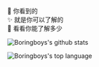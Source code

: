 :eyes: 你看到的  
:sparkles: 就是你可以了解的  
:tada: 看看你能了解多少  

![Boringboys's github stats](https://github-readme-stats.vercel.app/api?username=boringboys&show_icons=true&include_all_commits=true&theme=buefy&hide_border=true)

![Boringboys's top language](https://github-readme-stats.vercel.app/api/top-langs/?username=boringboys&layout=compact&theme=buefy&hide_border=true)
